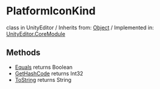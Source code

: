 # PlatformIconKind
class in UnityEditor
 / Inherits from: <a href="https://docs.unity3d.com/6000.2/Documentation/ScriptReference/Object.html">Object</a> / Implemented in: <a href="https://docs.unity3d.com/6000.2/Documentation/ScriptReference/UnityEditor.CoreModule.html">UnityEditor.CoreModule</a>

## Methods
- <a href="https://docs.unity3d.com/6000.2/Documentation/ScriptReference/PlatformIconKind.Equals.html">Equals</a> returns Boolean
- <a href="https://docs.unity3d.com/6000.2/Documentation/ScriptReference/PlatformIconKind.GetHashCode.html">GetHashCode</a> returns Int32
- <a href="https://docs.unity3d.com/6000.2/Documentation/ScriptReference/PlatformIconKind.ToString.html">ToString</a> returns String
